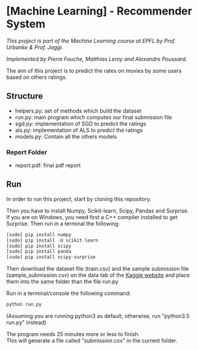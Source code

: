 # [Machine Learning] - Recommender System 

*This project is part of the Machine Learning course at EPFL by Prof. Urbanke & Prof. Jaggi.*

*Implemented by Pierre Fouche, Matthias Leroy and Alexandre Poussard.*

The aim of this project is to predict the rates on movies by some users based on others ratings.
## Structure

- helpers.py: set of methods which build the dataset
- run.py: main program which computes our final submission file
- sgd.py:  implementation of SGD to predict the ratings
- als.py: implementation of ALS to predict the ratings
- models.py: Contain all the others models

### Report Folder
- report.pdf: final pdf report


## Run
In order to run this project, start by cloning this repository.

Then you have to install Numpy, Scikit-learn, Scipy, Pandas and Surprise.  
If you are on Windows, you need first a C++ compiler installed to get Surprise.
Then run in a terminal the following:
```python
[sudo] pip install numpy
[sudo] pip install -U scikit-learn
[sudo] pip install scipy
[sudo] pip install panda
[sudo] pip install scipy-surprise
```

Then download the dataset file (train.csv) and the sample submission file (sample_submission.csv) on the data tab of the [Kaggle website](https://www.kaggle.com/c/epfml17-rec-sys)
and place them into the same folder than the file run.py

Run in a terminal/console the following command:
```python
python run.py
```
(Assuming you are running python3 as default, otherwise, run "python3.5 run.py" instead)

The program needs 25 minutes more or less to finish.  
This will generate a file called "submission.csv" in the current folder.

